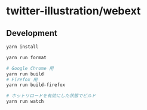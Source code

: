 # twitter-illustration/webext

## Development

```bash
yarn install

yarn run format

# Google Chrome 用
yarn run build
# Firefox 用
yarn run build-firefox

# ホットリロードを有効にした状態でビルド
yarn run watch

```
